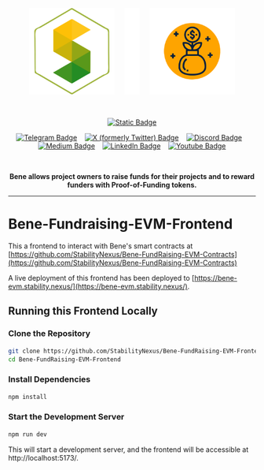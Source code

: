 <!-- Don't delete it -->
<div name="readme-top"></div>

<!-- Organization Logo -->
<div align="center">
  <img alt="Stability Nexus" src="public/orglogo.svg" width="175">
  &nbsp;
  &nbsp;
  <img src="public/plusSign.svg" width="30" height="175" />
  &nbsp;
  &nbsp;
  <img src="public/Benelogo.svg" width="175" />
</div>

&nbsp;

<!-- Organization Name -->
<div align="center">

[![Static Badge](https://img.shields.io/badge/Stability_Nexus-/Bene-228B22?style=for-the-badge&labelColor=FFC517)](https://bene-evm.stability.nexus/)

</div>

<!-- Organization/Project Social Handles -->
<p align="center">
<!-- Telegram -->
<a href="https://t.me/StabilityNexus">
<img src="https://img.shields.io/badge/Telegram-black?style=flat&logo=telegram&logoColor=white&logoSize=auto&color=24A1DE" alt="Telegram Badge"/></a>
&nbsp;&nbsp;
<!-- X (formerly Twitter) -->
<a href="https://x.com/StabilityNexus">
<img src="https://img.shields.io/twitter/follow/StabilityNexus" alt="X (formerly Twitter) Badge"/></a>
&nbsp;&nbsp;
<!-- Discord -->
<a href="https://discord.gg/YzDKeEfWtS">
<img src="https://img.shields.io/discord/995968619034984528?style=flat&logo=discord&logoColor=white&logoSize=auto&label=Discord&labelColor=5865F2&color=57F287" alt="Discord Badge"/></a>
&nbsp;&nbsp;
<!-- Medium -->
<a href="https://news.stability.nexus/">
  <img src="https://img.shields.io/badge/Medium-black?style=flat&logo=medium&logoColor=black&logoSize=auto&color=white" alt="Medium Badge"></a>
&nbsp;&nbsp;
<!-- LinkedIn -->
<a href="https://linkedin.com/company/stability-nexus">
  <img src="https://img.shields.io/badge/LinkedIn-black?style=flat&logo=LinkedIn&logoColor=white&logoSize=auto&color=0A66C2" alt="LinkedIn Badge"></a>
&nbsp;&nbsp;
<!-- Youtube -->
<a href="https://www.youtube.com/@StabilityNexus">
  <img src="https://img.shields.io/youtube/channel/subscribers/UCZOG4YhFQdlGaLugr_e5BKw?style=flat&logo=youtube&logoColor=white&logoSize=auto&labelColor=FF0000&color=FF0000" alt="Youtube Badge"></a>
</p>

&nbsp;

<!-- Project core values and objective -->
<p align="center">
  <strong>
 Bene allows project owners to raise funds for their projects and to reward funders with Proof-of-Funding tokens.
  </strong>
</p>

---

# Bene-Fundraising-EVM-Frontend

This a frontend to interact with Bene's smart contracts at 
[https://github.com/StabilityNexus/Bene-FundRaising-EVM-Contracts](https://github.com/StabilityNexus/Bene-FundRaising-EVM-Contracts)

A live deployment of this frontend has been deployed to [https://bene-evm.stability.nexus/](https://bene-evm.stability.nexus/).

## Running this Frontend Locally

### Clone the Repository

```bash
git clone https://github.com/StabilityNexus/Bene-FundRaising-EVM-Frontend
cd Bene-FundRaising-EVM-Frontend
```

### Install Dependencies

```bash
npm install

```

### Start the Development Server

```bash
npm run dev
```

This will start a development server, and the frontend will be accessible at http://localhost:5173/.
